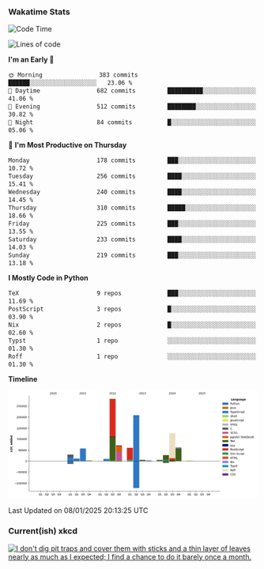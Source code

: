 ### Wakatime Stats
<!--START_SECTION:waka-->
![Code Time](http://img.shields.io/badge/Code%20Time-2%2C982%20hrs%2040%20mins-blue)

![Lines of code](https://img.shields.io/badge/From%20Hello%20World%20I%27ve%20Written-962.3%20thousand%20lines%20of%20code-blue)

**I'm an Early 🐤** 

```text
🌞 Morning                383 commits         ██████░░░░░░░░░░░░░░░░░░░   23.06 % 
🌆 Daytime                682 commits         ██████████░░░░░░░░░░░░░░░   41.06 % 
🌃 Evening                512 commits         ████████░░░░░░░░░░░░░░░░░   30.82 % 
🌙 Night                  84 commits          █░░░░░░░░░░░░░░░░░░░░░░░░   05.06 % 
```
📅 **I'm Most Productive on Thursday** 

```text
Monday                   178 commits         ███░░░░░░░░░░░░░░░░░░░░░░   10.72 % 
Tuesday                  256 commits         ████░░░░░░░░░░░░░░░░░░░░░   15.41 % 
Wednesday                240 commits         ████░░░░░░░░░░░░░░░░░░░░░   14.45 % 
Thursday                 310 commits         █████░░░░░░░░░░░░░░░░░░░░   18.66 % 
Friday                   225 commits         ███░░░░░░░░░░░░░░░░░░░░░░   13.55 % 
Saturday                 233 commits         ████░░░░░░░░░░░░░░░░░░░░░   14.03 % 
Sunday                   219 commits         ███░░░░░░░░░░░░░░░░░░░░░░   13.18 % 
```


**I Mostly Code in Python** 

```text
TeX                      9 repos             ███░░░░░░░░░░░░░░░░░░░░░░   11.69 % 
PostScript               3 repos             █░░░░░░░░░░░░░░░░░░░░░░░░   03.90 % 
Nix                      2 repos             █░░░░░░░░░░░░░░░░░░░░░░░░   02.60 % 
Typst                    1 repo              ░░░░░░░░░░░░░░░░░░░░░░░░░   01.30 % 
Roff                     1 repo              ░░░░░░░░░░░░░░░░░░░░░░░░░   01.30 % 
```



**Timeline**

![Lines of Code chart](https://raw.githubusercontent.com/joshuajeschek/joshuajeschek/main/assets/bar_graph.png)


 Last Updated on 08/01/2025 20:13:25 UTC
<!--END_SECTION:waka-->

### Current(ish) xkcd
<a id="xkcd-a" title="I don't dig pit traps and cover them with sticks and a thin layer of leaves nearly as much as I expected; I find a chance to do it barely once a month." href="https://www.xkcd.com" target="_blank">
        <img align="center" id="xkcd-img" src="https://imgs.xkcd.com/comics/features_of_adulthood.png" alt="I don't dig pit traps and cover them with sticks and a thin layer of leaves nearly as much as I expected; I find a chance to do it barely once a month." height=300 />
</a>
